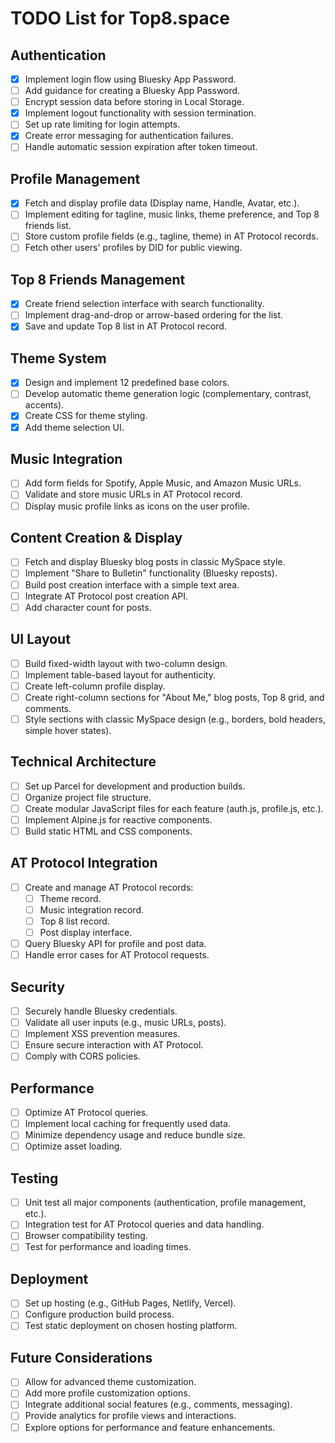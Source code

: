# TODO List for Top8.space

## Authentication
- [x] Implement login flow using Bluesky App Password.
- [ ] Add guidance for creating a Bluesky App Password.
- [ ] Encrypt session data before storing in Local Storage.
- [x] Implement logout functionality with session termination.
- [ ] Set up rate limiting for login attempts.
- [x] Create error messaging for authentication failures.
- [ ] Handle automatic session expiration after token timeout.

## Profile Management
- [x] Fetch and display profile data (Display name, Handle, Avatar, etc.).
- [ ] Implement editing for tagline, music links, theme preference, and Top 8 friends list.
- [ ] Store custom profile fields (e.g., tagline, theme) in AT Protocol records.
- [ ] Fetch other users' profiles by DID for public viewing.

## Top 8 Friends Management
- [x] Create friend selection interface with search functionality.
- [ ] Implement drag-and-drop or arrow-based ordering for the list.
- [x] Save and update Top 8 list in AT Protocol record.

## Theme System
- [x] Design and implement 12 predefined base colors.
- [ ] Develop automatic theme generation logic (complementary, contrast, accents).
- [x] Create CSS for theme styling.
- [x] Add theme selection UI.

## Music Integration
- [ ] Add form fields for Spotify, Apple Music, and Amazon Music URLs.
- [ ] Validate and store music URLs in AT Protocol record.
- [ ] Display music profile links as icons on the user profile.

## Content Creation & Display
- [ ] Fetch and display Bluesky blog posts in classic MySpace style.
- [ ] Implement "Share to Bulletin" functionality (Bluesky reposts).
- [ ] Build post creation interface with a simple text area.
- [ ] Integrate AT Protocol post creation API.
- [ ] Add character count for posts.

## UI Layout
- [ ] Build fixed-width layout with two-column design.
- [ ] Implement table-based layout for authenticity.
- [ ] Create left-column profile display.
- [ ] Create right-column sections for "About Me," blog posts, Top 8 grid, and comments.
- [ ] Style sections with classic MySpace design (e.g., borders, bold headers, simple hover states).

## Technical Architecture
- [ ] Set up Parcel for development and production builds.
- [ ] Organize project file structure.
- [ ] Create modular JavaScript files for each feature (auth.js, profile.js, etc.).
- [ ] Implement Alpine.js for reactive components.
- [ ] Build static HTML and CSS components.

## AT Protocol Integration
- [ ] Create and manage AT Protocol records:
  - [ ] Theme record.
  - [ ] Music integration record.
  - [ ] Top 8 list record.
  - [ ] Post display interface.
- [ ] Query Bluesky API for profile and post data.
- [ ] Handle error cases for AT Protocol requests.

## Security
- [ ] Securely handle Bluesky credentials.
- [ ] Validate all user inputs (e.g., music URLs, posts).
- [ ] Implement XSS prevention measures.
- [ ] Ensure secure interaction with AT Protocol.
- [ ] Comply with CORS policies.

## Performance
- [ ] Optimize AT Protocol queries.
- [ ] Implement local caching for frequently used data.
- [ ] Minimize dependency usage and reduce bundle size.
- [ ] Optimize asset loading.

## Testing
- [ ] Unit test all major components (authentication, profile management, etc.).
- [ ] Integration test for AT Protocol queries and data handling.
- [ ] Browser compatibility testing.
- [ ] Test for performance and loading times.

## Deployment
- [ ] Set up hosting (e.g., GitHub Pages, Netlify, Vercel).
- [ ] Configure production build process.
- [ ] Test static deployment on chosen hosting platform.

## Future Considerations
- [ ] Allow for advanced theme customization.
- [ ] Add more profile customization options.
- [ ] Integrate additional social features (e.g., comments, messaging).
- [ ] Provide analytics for profile views and interactions.
- [ ] Explore options for performance and feature enhancements.
